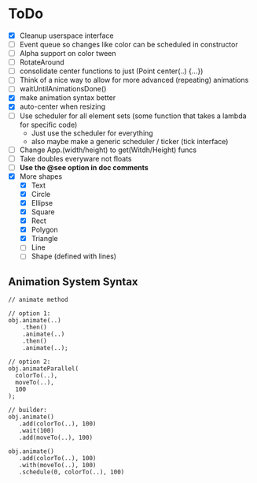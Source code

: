 # ToDo

- [X] Cleanup userspace interface
- [ ] Event queue so changes like color can be scheduled in constructor
- [ ] Alpha support on color tween
- [ ] RotateAround
- [ ] consolidate center functions to just (Point center(..) {...})
- [ ] Think of a nice way to allow for more advanced (repeating) animations
- [ ] waitUntilAnimationsDone()
- [X] make animation syntax better
- [X] auto-center when resizing
- [ ] Use scheduler for all element sets (some function that takes a lambda for specific code)
    - Just use the scheduler for everything
    - also maybe make a generic scheduler / ticker (tick interface)
- [ ] Change App.(width/height) to get(Witdh/Height) funcs
- [ ] Take doubles everyware not floats
- [ ] **Use the @see option in doc comments**
- [X] More shapes
    - [x] Text
    - [x] Circle
    - [x] Ellipse
    - [x] Square
    - [x] Rect
    - [X] Polygon
    - [X] Triangle
    - [ ] Line
    - [ ] Shape (defined with lines)

## Animation System Syntax

```
// animate method

// option 1:
obj.animate(..)
    .then()
    .animate(..)
    .then()
    .animate(..);

// option 2:
obj.animateParallel(
  colorTo(..),
  moveTo(..),
  100
);

// builder:
obj.animate()
   .add(colorTo(..), 100)
   .wait(100)
   .add(moveTo(..), 100)

obj.animate()
   .add(colorTo(..), 100)
   .with(moveTo(..), 100)
   .schedule(0, colorTo(..), 100)
```